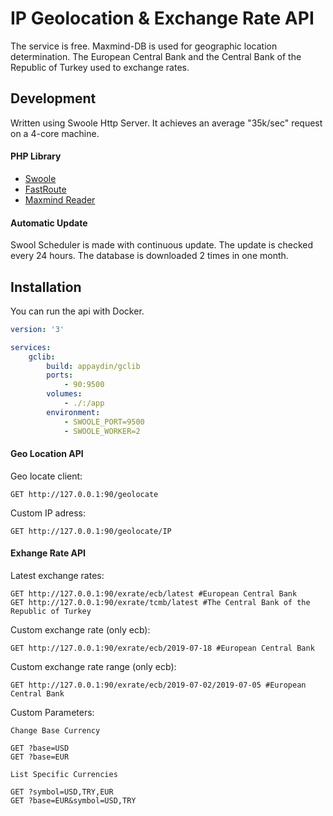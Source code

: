 # IP Geolocation & Exchange Rate API

The service is free. Maxmind-DB is used for geographic location determination. The European Central Bank and the Central Bank of the Republic of Turkey used to exchange rates.

## Development
Written using Swoole Http Server. It achieves an average "35k/sec" request on a 4-core machine. 

#### PHP Library
* [Swoole](https://github.com/swoole/swoole-src)
* [FastRoute](https://github.com/nikic/FastRoute)
* [Maxmind Reader](https://github.com/maxmind/MaxMind-DB-Reader-php)

#### Automatic Update
Swool Scheduler is made with continuous update. The update is checked every 24 hours. The database is downloaded 2 times in one month. 

## Installation
You can run the api with Docker.
```yaml
version: '3'

services:
    gclib:
        build: appaydin/gclib
        ports:
            - 90:9500
        volumes:
            - ./:/app
        environment:
            - SWOOLE_PORT=9500
            - SWOOLE_WORKER=2
```

#### Geo Location API
Geo locate client: 
```http request
GET http://127.0.0.1:90/geolocate
```
Custom IP adress:
```http request
GET http://127.0.0.1:90/geolocate/IP
```

#### Exhange Rate API
Latest exchange rates:
```http request
GET http://127.0.0.1:90/exrate/ecb/latest #European Central Bank
GET http://127.0.0.1:90/exrate/tcmb/latest #The Central Bank of the Republic of Turkey
```
Custom exchange rate (only ecb):
```http request
GET http://127.0.0.1:90/exrate/ecb/2019-07-18 #European Central Bank
```
Custom exchange rate range (only ecb):
```http request
GET http://127.0.0.1:90/exrate/ecb/2019-07-02/2019-07-05 #European Central Bank
```
Custom Parameters:
```
Change Base Currency

GET ?base=USD
GET ?base=EUR

List Specific Currencies

GET ?symbol=USD,TRY,EUR
GET ?base=EUR&symbol=USD,TRY
```